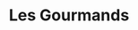 ---
title: "Les Gourmands"
url: /miraflores/les-gourmands-avenida-mariscal-la-mar/
shop: panadería
---